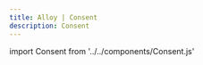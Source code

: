 ```yaml
---
title: Alloy | Consent
description: Consent
---
```


import Consent from '../../components/Consent.js'

<Consent/>